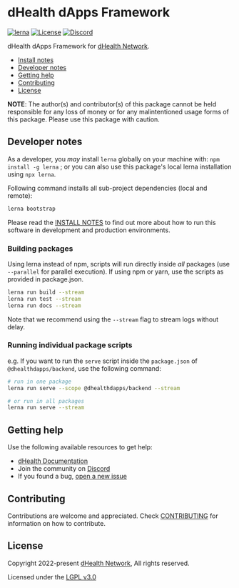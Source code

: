 # dHealth dApps Framework

[![lerna](https://img.shields.io/badge/maintained%20with-lerna-cc00ff.svg)](https://lerna.js.org/)
[![License](https://img.shields.io/badge/License-LGPL%203.0%20only-blue.svg)][license]
[![Discord](https://img.shields.io/badge/chat-on%20discord-green.svg)][discord]

dHealth dApps Framework for [dHealth Network][parent-url].

- [Install notes](INSTALL.md)
- [Developer notes](#developer-notes)
- [Getting help](#getting-help)
- [Contributing](#contributing)
- [License](#license)

**NOTE**: The author(s) and contributor(s) of this package cannot be held responsible for any loss of money or for any malintentioned usage forms of this package. Please use this package with caution.

## Developer notes

As a developer, you *may* install `lerna` globally on your machine with: `npm install -g lerna` ; or you can also use this package's local lerna installation using `npx lerna`.

Following command installs all sub-project dependencies (local and remote):

```bash
lerna bootstrap
```

Please read the [INSTALL NOTES](INSTALL.md) to find out more about how to run this software in development and production environments.

### Building packages

Using lerna instead of npm, scripts will run directly inside *all* packages (use `--parallel` for parallel execution). If using npm or yarn, use the scripts as provided in package.json.

```bash
lerna run build --stream
lerna run test --stream
lerna run docs --stream
```

Note that we recommend using the `--stream` flag to stream logs without delay.

### Running individual package scripts

e.g. If you want to run the `serve` script inside the `package.json` of `@dhealthdapps/backend`, use the following command:

```bash
# run in one package
lerna run serve --scope @dhealthdapps/backend --stream

# or run in all packages
lerna run serve --stream
```

## Getting help

Use the following available resources to get help:

- [dHealth Documentation][docs]
- Join the community on [Discord][discord] 
- If you found a bug, [open a new issue][issues]

## Contributing

Contributions are welcome and appreciated. 
Check [CONTRIBUTING](CONTRIBUTING.md) for information on how to contribute.

## License

Copyright 2022-present [dHealth Network][parent-url], All rights reserved.

Licensed under the [LGPL v3.0](LICENSE)

[license]: https://opensource.org/licenses/LGPL-3.0
[parent-url]: https://dhealth.network
[docs]: https://docs.dhealth.com
[issues]: https://github.com/dhealthproject/dapps-framework/issues
[discord]: https://discord.gg/P57WHbmZjk
